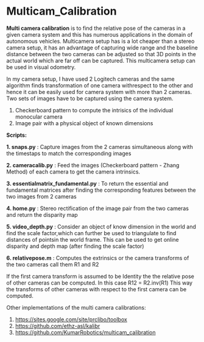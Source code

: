 # Multicam_Calibration

**Multi camera calibration** is to find the relative pose of the cameras in a given camera system and this has numerous applications in the domain of autonomous vehicles. 
Multicamera setup has is a lot cheaper than a stereo camera setup, it has an advantage of capturing wide range and the baseline distance between the two cameras can be adjusted so that 3D points in the actual world which are far off can be captured. This multicamera setup can be used in visual odometry. 

In my camera setup, I have used 2 Logitech cameras and the same algorithm finds transformation of one camera withrespect to the other and hence it can be easily used for camera system with more than 2 cameras. 
Two sets of images have to be captured using the camera system. 
1. Checkerboard pattern to compute the intrisics of the individual monocular camera
2. Image pair with a physical object of known dimensions

**Scripts:** 

**1. snaps.py** : Capture images from the 2 cameras simultaneous along with the timestaps to match the corresponding images 

**2. cameracalib.py** : Feed the images (Checkerboard pattern - Zhang Method) of each camera to get the camera intrinsics.

**3. essentialmatrix_fundamental.py** : To return the essential and fundamental matrices after finding the corresponding features between the two images from 2 cameras

**4. home.py** : Stereo rectification of the image pair from the two cameras and return the disparity map

**5. video_depth.py** : Consider an object of know dimension in the world and find the scale factor,which can further be used to triangulate to find distances of pointsin the world frame. This can be used to get online disparity and depth map (after finding the scale factor)

**6. relativepose.m** : Computes the extrinsics or the camera transforms of the two cameras call them R1 and R2

If the first camera transform is assumed to be Identity the the relative pose of other cameras can be computed.
In this case R12 = R2.inv(R1)
This way the transforms of other cameras with respect to the first camera can be computed. 

Other implementations of the multi camera calibrations:
1. https://sites.google.com/site/prclibo/toolbox
2. https://github.com/ethz-asl/kalibr
3. https://github.com/KumarRobotics/multicam_calibration





